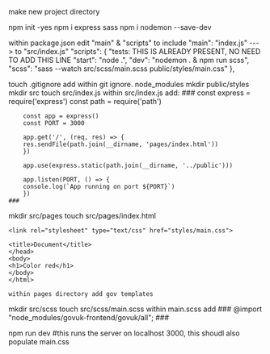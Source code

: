 make new project directory

npm init -yes
npm i express sass
npm i nodemon --save-dev

within package.json edit "main" & "scripts" to include
  "main": "index.js" ---> to "src/index.js"
"scripts": {
    "tests: THIS IS ALREADY PRESENT, NO NEED TO ADD THIS LINE
    "start": "node .",
    "dev": "nodemon . & npm run scss",
    "scss": "sass --watch src/scss/main.scss public/styles/main.css"
},

touch .gitignore
add within git ignore.
    node_modules
mkdir public/styles
mkdir src
touch src/index.js
    within src/index.js add:
    ###
        const express = require('express')
        const path = require('path')

        const app = express()
        const PORT = 3000

        app.get('/', (req, res) => {
        res.sendFile(path.join(__dirname, 'pages/index.html'))
        })

        app.use(express.static(path.join(__dirname, '../public')))

        app.listen(PORT, () => {
        console.log(`App running on port ${PORT}`)
        })
    ###
mkdir src/pages
touch src/pages/index.html
    <html lang="en">
    <head>
    <meta charset="UTF-8">
    <meta http-equiv="X-UA-Compatible" content="IE=edge">
    <meta name="viewport" content="width=device-width, initial-scale=1.0">

    <link rel="stylesheet" type="text/css" href="styles/main.css">

    <title>Document</title>
    </head>
    <body>
    <h1>Color red</h1>
    </body>
    </html>

    within pages directory add gov templates
mkdir src/scss
touch src/scss/main.scss
    within main.scss add
    ###
    @import "node_modules/govuk-frontend/govuk/all";
    ###


npm run dev #this runs the server on localhost 3000, this shoudl also populate main.css

